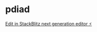 # pdiad

[Edit in StackBlitz next generation editor ⚡️](https://stackblitz.com/~/github.com/BrunnoFardindeSouza/pdiad)